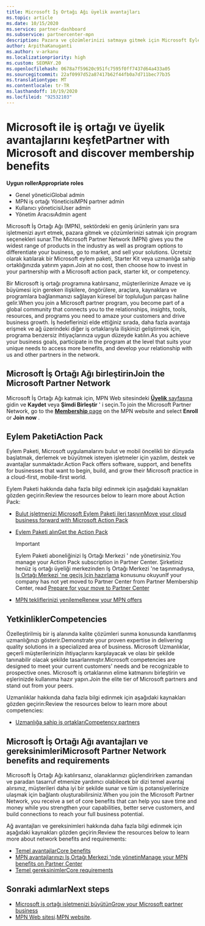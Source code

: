 ```yaml
---
title: Microsoft İş Ortağı Ağı üyelik avantajları
ms.topic: article
ms.date: 10/15/2020
ms.service: partner-dashboard
ms.subservice: partnercenter-mpn
description: Pazara ve çözümlerinizi satmaya gitmek için Microsoft Eylem Paketi, Uzmanlıklar ve program seçenekleri de dahil olmak üzere Microsoft İş Ortağı Ağı (MPN) avantajları hakkında bilgi edinin.
author: ArpithaKanuganti
ms.author: v-arkanu
ms.localizationpriority: high
ms.custom: SEOMAY.20
ms.openlocfilehash: 0678a7f59620c951fc7595f0ff7437d64a433a05
ms.sourcegitcommit: 22af0997d52a87417b62f44fb0a7d711bec77b35
ms.translationtype: MT
ms.contentlocale: tr-TR
ms.lasthandoff: 10/19/2020
ms.locfileid: "92532103"
---
```

# <a name="partner-with-microsoft-and-discover-membership-benefits"></a><span data-ttu-id="47a42-103">Microsoft ile iş ortağı ve üyelik avantajlarını keşfet</span><span class="sxs-lookup"><span data-stu-id="47a42-103">Partner with Microsoft and discover membership benefits</span></span>

<span data-ttu-id="47a42-104">**Uygun roller**</span><span class="sxs-lookup"><span data-stu-id="47a42-104">**Appropriate roles**</span></span>

- <span data-ttu-id="47a42-105">Genel yönetici</span><span class="sxs-lookup"><span data-stu-id="47a42-105">Global admin</span></span>
- <span data-ttu-id="47a42-106">MPN iş ortağı Yöneticisi</span><span class="sxs-lookup"><span data-stu-id="47a42-106">MPN partner admin</span></span>
- <span data-ttu-id="47a42-107">Kullanıcı yöneticisi</span><span class="sxs-lookup"><span data-stu-id="47a42-107">User admin</span></span>
- <span data-ttu-id="47a42-108">Yönetim Aracısı</span><span class="sxs-lookup"><span data-stu-id="47a42-108">Admin agent</span></span>

<span data-ttu-id="47a42-109">Microsoft İş Ortağı Ağı (MPN), sektördeki en geniş ürünlerin yanı sıra işletmenizi ayırt etmek, pazara gitmek ve çözümlerinizi satmak için program seçenekleri sunar.</span><span class="sxs-lookup"><span data-stu-id="47a42-109">The Microsoft Partner Network (MPN) gives you the widest range of products in the industry as well as program options to differentiate your business, go to market, and sell your solutions.</span></span> <span data-ttu-id="47a42-110">Ücretsiz olarak katılarak bir Microsoft eylem paketi, Starter Kit veya uzmanlığa sahip ortaklığınızda yatırım yapın.</span><span class="sxs-lookup"><span data-stu-id="47a42-110">Join at no cost, then choose how to invest in your partnership with a Microsoft action pack, starter kit, or competency.</span></span>

<span data-ttu-id="47a42-111">Bir Microsoft iş ortağı programına katılırsanız, müşterilerinize Amaze ve iş büyümesi için gereken ilişkilere, öngörülere, araçlara, kaynaklara ve programlara bağlanmanızı sağlayan küresel bir topluluğun parçası haline gelir.</span><span class="sxs-lookup"><span data-stu-id="47a42-111">When you join a Microsoft partner program, you become part of a global community that connects you to the relationships, insights, tools, resources, and programs you need to amaze your customers and drive business growth.</span></span> <span data-ttu-id="47a42-112">İş hedeflerinizi elde ettiğiniz sırada, daha fazla avantaja erişmek ve ağ üzerindeki diğer iş ortaklarıyla ilişkinizi geliştirmek için, programa benzersiz ihtiyaçlarınıza uygun düzeyde katılın.</span><span class="sxs-lookup"><span data-stu-id="47a42-112">As you achieve your business goals, participate in the program at the level that suits your unique needs to access more benefits, and develop your relationship with us and other partners in the network.</span></span> 

## <a name="join-the-microsoft-partner-network"></a><span data-ttu-id="47a42-113">Microsoft İş Ortağı Ağı birleştirin</span><span class="sxs-lookup"><span data-stu-id="47a42-113">Join the Microsoft Partner Network</span></span>

<span data-ttu-id="47a42-114">Microsoft İş Ortağı Ağı katmak için, MPN Web sitesindeki [ **Üyelik** sayfasına](https://partner.microsoft.com/membership) gidin ve **Kaydet** veya **Şimdi Birleştir** ' i seçin.</span><span class="sxs-lookup"><span data-stu-id="47a42-114">To join the Microsoft Partner Network, go to the [**Membership** page](https://partner.microsoft.com/membership) on the MPN website and select **Enroll** or **Join now** .</span></span>

## <a name="action-pack"></a><span data-ttu-id="47a42-115">Eylem Paketi</span><span class="sxs-lookup"><span data-stu-id="47a42-115">Action Pack</span></span>

<span data-ttu-id="47a42-116">Eylem Paketi, Microsoft uygulamalarını bulut ve mobil öncelikli bir dünyada başlatmak, derlemek ve büyütmek isteyen işletmeler için yazılım, destek ve avantajlar sunmaktadır.</span><span class="sxs-lookup"><span data-stu-id="47a42-116">Action Pack offers software, support, and benefits for businesses that want to begin, build, and grow their Microsoft practice in a cloud-first, mobile-first world.</span></span>

<span data-ttu-id="47a42-117">Eylem Paketi hakkında daha fazla bilgi edinmek için aşağıdaki kaynakları gözden geçirin:</span><span class="sxs-lookup"><span data-stu-id="47a42-117">Review the resources below to learn more about Action Pack:</span></span>

- [<span data-ttu-id="47a42-118">Bulut işletmenizi Microsoft Eylem Paketi ileri taşıyın</span><span class="sxs-lookup"><span data-stu-id="47a42-118">Move your cloud business forward with Microsoft Action Pack</span></span>](https://partner.microsoft.com/membership/action-pack)

- [<span data-ttu-id="47a42-119">Eylem Paketi alın</span><span class="sxs-lookup"><span data-stu-id="47a42-119">Get the Action Pack</span></span>](mpn-get-action-pack.md)
  
    >[!IMPORTANT]
    ><span data-ttu-id="47a42-120">Eylem Paketi aboneliğinizi Iş Ortağı Merkezi ' nde yönetirsiniz.</span><span class="sxs-lookup"><span data-stu-id="47a42-120">You manage your Action Pack subscription in Partner Center.</span></span> <span data-ttu-id="47a42-121">Şirketiniz henüz iş ortağı üyeliği merkezinden Iş Ortağı Merkezi 'ne taşınmadıysa, [Iş Ortağı Merkezi 'ne geçiş Için hazırlama](prepare-pmc-pc-migration.md) konusunu okuyun</span><span class="sxs-lookup"><span data-stu-id="47a42-121">If your company has not yet moved to Partner Center from Partner Membership Center, read [Prepare for your move to Partner Center](prepare-pmc-pc-migration.md)</span></span>  

- [<span data-ttu-id="47a42-122">MPN tekliflerinizi yenileme</span><span class="sxs-lookup"><span data-stu-id="47a42-122">Renew your MPN offers</span></span>](renew-mpn-offers.md)

## <a name="competencies"></a><span data-ttu-id="47a42-123">Yetkinlikler</span><span class="sxs-lookup"><span data-stu-id="47a42-123">Competencies</span></span>

<span data-ttu-id="47a42-124">Özelleştirilmiş bir iş alanında kalite çözümleri sunma konusunda kanıtlanmış uzmanlığınızı gösterir.</span><span class="sxs-lookup"><span data-stu-id="47a42-124">Demonstrate your proven expertise in delivering quality solutions in a specialized area of business.</span></span> <span data-ttu-id="47a42-125">Microsoft Uzmanlıklar, geçerli müşterilerinizin ihtiyaçlarını karşılayacak ve olası bir şekilde tanınabilir olacak şekilde tasarlanmıştır.</span><span class="sxs-lookup"><span data-stu-id="47a42-125">Microsoft competencies are designed to meet your current customers' needs and be recognizable to prospective ones.</span></span> <span data-ttu-id="47a42-126">Microsoft iş ortaklarının elime katmanını birleştirin ve eşlerinizde kullanıma hazır yapın.</span><span class="sxs-lookup"><span data-stu-id="47a42-126">Join the elite tier of Microsoft partners and stand out from your peers.</span></span>

<span data-ttu-id="47a42-127">Uzmanlıklar hakkında daha fazla bilgi edinmek için aşağıdaki kaynakları gözden geçirin:</span><span class="sxs-lookup"><span data-stu-id="47a42-127">Review the resources below to learn more about competencies:</span></span>

- [<span data-ttu-id="47a42-128">Uzmanlığa sahip iş ortakları</span><span class="sxs-lookup"><span data-stu-id="47a42-128">Competency partners</span></span>](https://partner.microsoft.com/membership/competencies)

## <a name="microsoft-partner-network-benefits-and-requirements"></a><span data-ttu-id="47a42-129">Microsoft İş Ortağı Ağı avantajları ve gereksinimleri</span><span class="sxs-lookup"><span data-stu-id="47a42-129">Microsoft Partner Network benefits and requirements</span></span>

<span data-ttu-id="47a42-130">Microsoft İş Ortağı Ağı katılırsanız, olanaklarınızı güçlendirirken zamandan ve paradan tasarruf etmenize yardımcı olabilecek bir dizi temel avantaj alırsınız, müşterileri daha iyi bir şekilde sunar ve tüm iş potansiyellerinize ulaşmak için bağlantı oluşturabilirsiniz.</span><span class="sxs-lookup"><span data-stu-id="47a42-130">When you join the Microsoft Partner Network, you receive a set of core benefits that can help you save time and money while you strengthen your capabilities, better serve customers, and build connections to reach your full business potential.</span></span> 

<span data-ttu-id="47a42-131">Ağ avantajları ve gereksinimleri hakkında daha fazla bilgi edinmek için aşağıdaki kaynakları gözden geçirin:</span><span class="sxs-lookup"><span data-stu-id="47a42-131">Review the resources below to learn more about network benefits and requirements:</span></span>

- [<span data-ttu-id="47a42-132">Temel avantajlar</span><span class="sxs-lookup"><span data-stu-id="47a42-132">Core benefits</span></span>](https://partner.microsoft.com/membership/core-benefits#simple-tab-content-1)
- [<span data-ttu-id="47a42-133">MPN avantajlarınızı Iş Ortağı Merkezi 'nde yönetin</span><span class="sxs-lookup"><span data-stu-id="47a42-133">Manage your MPN benefits on Partner Center</span></span>](manage-your-partner-network-benefits.md)
- [<span data-ttu-id="47a42-134">Temel gereksinimler</span><span class="sxs-lookup"><span data-stu-id="47a42-134">Core requirements</span></span>](https://partner.microsoft.com/membership/core-benefits#simple-tab-content-2)

## <a name="next-steps"></a><span data-ttu-id="47a42-135">Sonraki adımlar</span><span class="sxs-lookup"><span data-stu-id="47a42-135">Next steps</span></span>

- [<span data-ttu-id="47a42-136">Microsoft iş ortağı işletmenizi büyütün</span><span class="sxs-lookup"><span data-stu-id="47a42-136">Grow your Microsoft partner business</span></span>](grow-your-business.md)
- <span data-ttu-id="47a42-137">[MPN Web sitesi](https://partner.microsoft.com/commercial).</span><span class="sxs-lookup"><span data-stu-id="47a42-137">[MPN website](https://partner.microsoft.com/commercial).</span></span>
